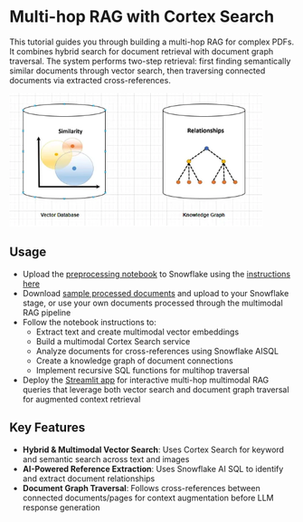 # Multi-hop RAG with Cortex Search

This tutorial guides you through building a multi-hop RAG for complex PDFs. It combines hybrid search for document retrieval with document graph traversal. The system performs two-step retrieval: first finding semantically similar documents through vector search, then traversing connected documents via extracted cross-references.

![Multi-hop RAG Architecture](assets/vector_db_graph_db.png)


## Usage
- Upload the [preprocessing notebook](multihop_rag_preprocess.ipynb) to Snowflake using the [instructions here](https://docs.snowflake.com/en/user-guide/ui-snowsight/notebooks-create#create-a-new-notebook)
- Download [sample processed documents](https://drive.google.com/drive/folders/1OKfqpAts2cXkDZ3ZwosagTJvH3cBcmbu?usp=sharing) and upload to your Snowflake stage, or use your own documents processed through the multimodal RAG pipeline
- Follow the notebook instructions to:
  - Extract text and create multimodal vector embeddings
  - Build a multimodal Cortex Search service
  - Analyze documents for cross-references using Snowflake AISQL
  - Create a knowledge graph of document connections
  - Implement recursive SQL functions for multihop traversal
- Deploy the [Streamlit app](streamlit_chatbot_multihop_rag.py) for interactive multi-hop multimodal RAG queries that leverage both vector search and document graph traversal for augmented context retrieval

## Key Features
- **Hybrid & Multimodal Vector Search**: Uses Cortex Search for keyword and semantic search across text and images
- **AI-Powered Reference Extraction**: Uses Snowflake AI SQL to identify and extract document relationships
- **Document Graph Traversal**: Follows cross-references between connected documents/pages for context augmentation before LLM response generation

